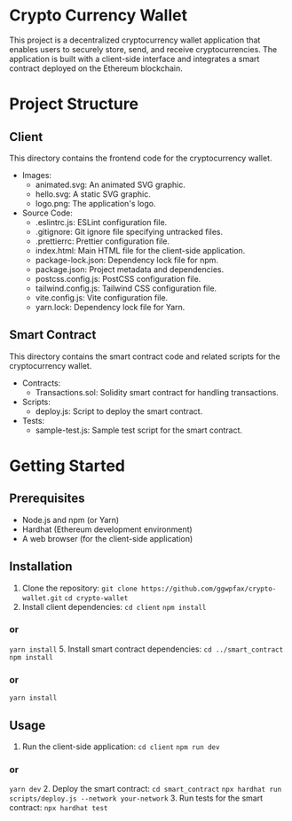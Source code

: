 # Crypto Currency Wallet
This project is a decentralized cryptocurrency wallet application that enables users to securely store, send, and receive cryptocurrencies. The application is built with a client-side interface and integrates a smart contract deployed on the Ethereum blockchain.

# Project Structure
## Client
This directory contains the frontend code for the cryptocurrency wallet.

* Images:
  * animated.svg: An animated SVG graphic.
  * hello.svg: A static SVG graphic.
  * logo.png: The application's logo.
* Source Code:
  * .eslintrc.js: ESLint configuration file.
  * .gitignore: Git ignore file specifying untracked files.
  * .prettierrc: Prettier configuration file.
  * index.html: Main HTML file for the client-side application.
  * package-lock.json: Dependency lock file for npm.
  * package.json: Project metadata and dependencies.
  * postcss.config.js: PostCSS configuration file.
  * tailwind.config.js: Tailwind CSS configuration file.
  * vite.config.js: Vite configuration file.
  * yarn.lock: Dependency lock file for Yarn.
  
## Smart Contract
This directory contains the smart contract code and related scripts for the cryptocurrency wallet.

* Contracts:
  * Transactions.sol: Solidity smart contract for handling transactions.
* Scripts:
  * deploy.js: Script to deploy the smart contract.
* Tests:
  * sample-test.js: Sample test script for the smart contract.

# Getting Started
## Prerequisites
* Node.js and npm (or Yarn)
* Hardhat (Ethereum development environment)
* A web browser (for the client-side application)

## Installation
1. Clone the repository:
   `git clone https://github.com/ggwpfax/crypto-wallet.git`
   `cd crypto-wallet`
3. Install client dependencies:
  `cd client`
  `npm install`
  ### or
  `yarn install`
5. Install smart contract dependencies:
  `cd ../smart_contract`
  `npm install`
  ### or
  `yarn install`

## Usage
1. Run the client-side application:
  `cd client`
  `npm run dev`
  ### or
  `yarn dev`
2. Deploy the smart contract:
  `cd smart_contract`
  `npx hardhat run scripts/deploy.js --network your-network`
3. Run tests for the smart contract:
  `npx hardhat test`

